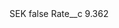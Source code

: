 <?xml version="1.0" encoding="UTF-8"?>
<CustomMetadata xmlns="http://soap.sforce.com/2006/04/metadata" xmlns:xsi="http://www.w3.org/2001/XMLSchema-instance" xmlns:xsd="http://www.w3.org/2001/XMLSchema">
    <label>SEK</label>
    <protected>false</protected>
    <values>
        <field>Rate__c</field>
        <value xsi:type="xsd:double">9.362</value>
    </values>
</CustomMetadata>
